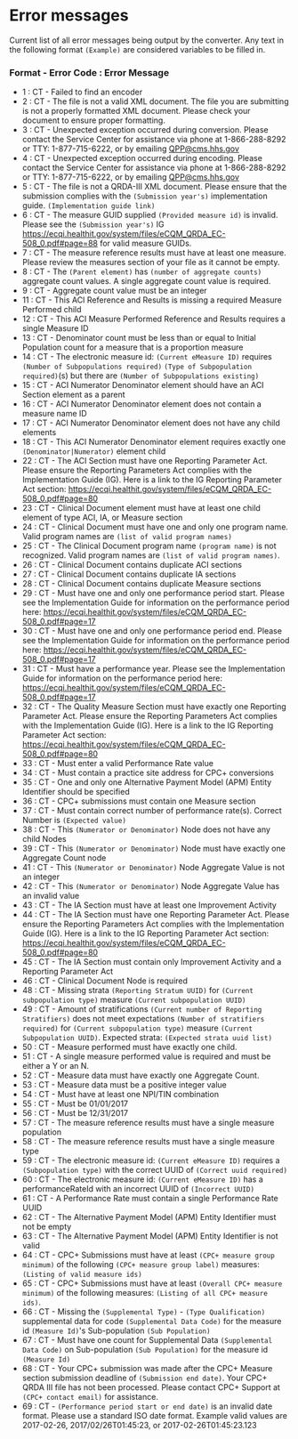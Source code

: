 # Error messages
Current list of all error messages being output by the converter.
Any text in the following format `(Example)` are considered variables to be filled in.

### Format - Error Code : Error Message
* 1 : CT - Failed to find an encoder
* 2 : CT - The file is not a valid XML document. The file you are submitting is not a properly formatted XML document. Please check your document to ensure proper formatting.
* 3 : CT - Unexpected exception occurred during conversion. Please contact the Service Center for assistance via phone at 1-866-288-8292 or TTY: 1-877-715-6222, or by emailing QPP@cms.hhs.gov
* 4 : CT - Unexpected exception occurred during encoding. Please contact the Service Center for assistance via phone at 1-866-288-8292 or TTY: 1-877-715-6222, or by emailing QPP@cms.hhs.gov
* 5 : CT - The file is not a QRDA-III XML document. Please ensure that the submission complies with the `(Submission year's)` implementation guide. `(Implementation guide link)`
* 6 : CT - The measure GUID supplied `(Provided measure id)` is invalid. Please see the `(Submission year's)` IG https://ecqi.healthit.gov/system/files/eCQM_QRDA_EC-508_0.pdf#page=88 for valid measure GUIDs.
* 7 : CT - The measure reference results must have at least one measure. Please review the measures section of your file as it cannot be empty.
* 8 : CT - The `(Parent element)` has `(number of aggregate counts)` aggregate count values. A single aggregate count value is required. 
* 9 : CT - Aggregate count value must be an integer
* 11 : CT - This ACI Reference and Results is missing a required Measure Performed child
* 12 : CT - This ACI Measure Performed Reference and Results requires a single Measure ID
* 13 : CT - Denominator count must be less than or equal to Initial Population count for a measure that is a proportion measure
* 14 : CT - The electronic measure id: `(Current eMeasure ID)` requires `(Number of Subpopulations required)` `(Type of Subpopulation required)`(s) but there are `(Number of Subpopulations existing)`
* 15 : CT - ACI Numerator Denominator element should have an ACI Section element as a parent
* 16 : CT - ACI Numerator Denominator element does not contain a measure name ID
* 17 : CT - ACI Numerator Denominator element does not have any child elements
* 18 : CT - This ACI Numerator Denominator element requires exactly one `(Denominator|Numerator)` element child
* 22 : CT - The ACI Section must have one Reporting Parameter Act. Please ensure the Reporting Parameters Act complies with the Implementation Guide (IG). Here is a link to the IG Reporting Parameter Act section: https://ecqi.healthit.gov/system/files/eCQM_QRDA_EC-508_0.pdf#page=80
* 23 : CT - Clinical Document element must have at least one child element of type ACI, IA, or Measure section
* 24 : CT - Clinical Document must have one and only one program name. Valid program names are `(list of valid program names)`
* 25 : CT - The Clinical Document program name `(program name)` is not recognized. Valid program names are `(list of valid program names)`.
* 26 : CT - Clinical Document contains duplicate ACI sections
* 27 : CT - Clinical Document contains duplicate IA sections
* 28 : CT - Clinical Document contains duplicate Measure sections
* 29 : CT - Must have one and only one performance period start. Please see the Implementation Guide for information on the performance period here: https://ecqi.healthit.gov/system/files/eCQM_QRDA_EC-508_0.pdf#page=17
* 30 : CT - Must have one and only one performance period end. Please see the Implementation Guide for information on the performance period here: https://ecqi.healthit.gov/system/files/eCQM_QRDA_EC-508_0.pdf#page=17
* 31 : CT - Must have a performance year. Please see the Implementation Guide for information on the performance period here: https://ecqi.healthit.gov/system/files/eCQM_QRDA_EC-508_0.pdf#page=17
* 32 : CT - The Quality Measure Section must have exactly one Reporting Parameter Act. Please ensure the Reporting Parameters Act complies with the Implementation Guide (IG). Here is a link to the IG Reporting Parameter Act section: https://ecqi.healthit.gov/system/files/eCQM_QRDA_EC-508_0.pdf#page=80
* 33 : CT - Must enter a valid Performance Rate value
* 34 : CT - Must contain a practice site address for CPC+ conversions
* 35 : CT - One and only one Alternative Payment Model (APM) Entity Identifier should be specified
* 36 : CT - CPC+ submissions must contain one Measure section
* 37 : CT - Must contain correct number of performance rate(s). Correct Number is `(Expected value)`
* 38 : CT - This `(Numerator or Denominator)` Node does not have any child Nodes
* 39 : CT - This `(Numerator or Denominator)` Node must have exactly one Aggregate Count node
* 41 : CT - This `(Numerator or Denominator)` Node Aggregate Value is not an integer
* 42 : CT - This `(Numerator or Denominator)` Node Aggregate Value has an invalid value
* 43 : CT - The IA Section must have at least one Improvement Activity
* 44 : CT - The IA Section must have one Reporting Parameter Act. Please ensure the Reporting Parameters Act complies with the Implementation Guide (IG). Here is a link to the IG Reporting Parameter Act section: https://ecqi.healthit.gov/system/files/eCQM_QRDA_EC-508_0.pdf#page=80
* 45 : CT - The IA Section must contain only Improvement Activity and a Reporting Parameter Act
* 46 : CT - Clinical Document Node is required
* 48 : CT - Missing strata `(Reporting Stratum UUID)` for `(Current subpopulation type)` measure `(Current subpopulation UUID)`
* 49 : CT - Amount of stratifications `(Current number of Reporting Stratifiers)` does not meet expectations `(Number of stratifiers required)` for `(Current subpopulation type)` measure `(Current Subpopulation UUID)`. Expected strata: `(Expected strata uuid list)`
* 50 : CT - Measure performed must have exactly one child.
* 51 : CT - A single measure performed value is required and must be either a Y or an N.
* 52 : CT - Measure data must have exactly one Aggregate Count.
* 53 : CT - Measure data must be a positive integer value
* 54 : CT - Must have at least one NPI/TIN combination
* 55 : CT - Must be 01/01/2017
* 56 : CT - Must be 12/31/2017
* 57 : CT - The measure reference results must have a single measure population
* 58 : CT - The measure reference results must have a single measure type
* 59 : CT - The electronic measure id: `(Current eMeasure ID)` requires a `(Subpopulation type)` with the correct UUID of `(Correct uuid required)`
* 60 : CT - The electronic measure id: `(Current eMeasure ID)` has a performanceRateId with an incorrect UUID of `(Incorrect UUID)`
* 61 : CT - A Performance Rate must contain a single Performance Rate UUID
* 62 : CT - The Alternative Payment Model (APM) Entity Identifier must not be empty
* 63 : CT - The Alternative Payment Model (APM) Entity Identifier is not valid
* 64 : CT - CPC+ Submissions must have at least `(CPC+ measure group minimum)` of the following `(CPC+ measure group label)` measures: `(Listing of valid measure ids)`
* 65 : CT - CPC+ Submissions must have at least `(Overall CPC+ measure minimum)` of the following measures: `(Listing of all CPC+ measure ids)`.
* 66 : CT - Missing the `(Supplemental Type)` - `(Type Qualification)` supplemental data for code `(Supplemental Data Code)` for the measure id `(Measure Id)`'s Sub-population `(Sub Population)`
* 67 : CT - Must have one count for Supplemental Data `(Supplemental Data Code)` on Sub-population `(Sub Population)` for the measure id `(Measure Id)`
* 68 : CT - Your CPC+ submission was made after the CPC+ Measure section submission deadline of `(Submission end date)`. Your CPC+ QRDA III file has not been processed. Please contact CPC+ Support at `(CPC+ contact email)` for assistance.
* 69 : CT - `(Performance period start or end date)` is an invalid date format. Please use a standard ISO date format. Example valid values are 2017-02-26, 2017/02/26T01:45:23, or 2017-02-26T01:45:23.123
